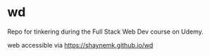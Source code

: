 # wd

Repo for tinkering during the Full Stack Web Dev course on Udemy.


web accessible via https://shaynemk.github.io/wd
